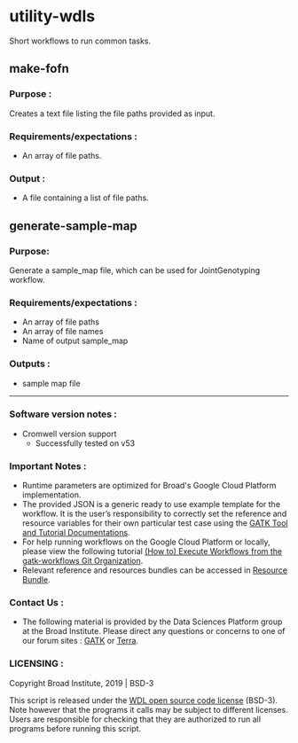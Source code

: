 # utility-wdls
Short workflows to run common tasks.

## make-fofn 
### Purpose :
Creates a text file listing the file paths provided as input. 

### Requirements/expectations :
 - An array of file paths.

### Output :
 - A file containing a list of file paths.

## generate-sample-map
### Purpose:
 Generate a sample_map file, which can be used for JointGenotyping workflow.

### Requirements/expectations :
 - An array of file paths
 - An array of file names
 - Name of output sample_map

### Outputs :
 - sample map file

---

### Software version notes :
- Cromwell version support 
  - Successfully tested on v53 

### Important Notes :
- Runtime parameters are optimized for Broad's Google Cloud Platform implementation.
- The provided JSON is a generic ready to use example template for the workflow. It is the user’s responsibility to correctly set the reference and resource variables for their own particular test case using the [GATK Tool and Tutorial Documentations](https://gatk.broadinstitute.org/hc/en-us/categories/360002310591).
- For help running workflows on the Google Cloud Platform or locally, please
view the following tutorial [(How to) Execute Workflows from the gatk-workflows Git Organization](https://gatk.broadinstitute.org/hc/en-us/articles/360035530952).
- Relevant reference and resources bundles can be accessed in [Resource Bundle](https://gatk.broadinstitute.org/hc/en-us/articles/360035890811).

### Contact Us :
- The following material is provided by the Data Sciences Platform group at the Broad Institute. Please direct any questions or concerns to one of our forum sites : [GATK](https://gatk.broadinstitute.org/hc/en-us/community/topics) or [Terra](https://support.terra.bio/hc/en-us/community/topics/360000500432).

### LICENSING :
Copyright Broad Institute, 2019 | BSD-3

This script is released under the [WDL open source code license](https://github.com/openwdl/wdl/blob/master/LICENSE) (BSD-3). Note however that the programs it calls may be subject to different licenses. Users are responsible for checking that they are authorized to run all programs before running this script.
